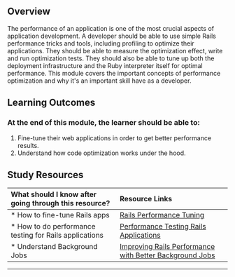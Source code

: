 ## **Overview**

The performance of an application is one of the most crucial aspects of application development. A developer should be able to use simple Rails performance tricks and tools, including profiling to optimize their applications. They should be able to measure the optimization effect, write and run optimization tests. They should also be able to tune up both the deployment infrastructure and the Ruby interpreter itself for optimal performance. This module covers the important concepts of performance optimization and why it's an important skill have as a developer.

## **Learning Outcomes**
### **At the end of this module, the learner should be able to:**
1. Fine-tune their web applications in order to get better performance results.
2. Understand how code optimization works under the hood.

## **Study Resources**
| What should I know after going through this resource?   |      Resource Links      |
|:-------------|:------------------|
| * How to fine-tune Rails apps|[Rails Performance Tuning](https://www.airpair.com/ruby-on-rails/performance) |
| * How to do performance testing for Rails applications|[Performance Testing Rails Applications](https://guides.rubyonrails.org/v3.2.13/performance_testing.html) |
| * Understand Background Jobs|[Improving Rails Performance with Better Background Jobs](https://blog.codeship.com/improving-rails-performance-better-background-jobs/) |
------------
